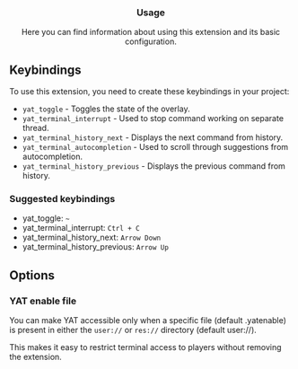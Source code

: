 <div align="center">
	<h3>Usage</h1>
	<p>Here you can find information about using this extension and its basic configuration.</p>
</div>

## Keybindings

To use this extension, you need to create these keybindings in your project:

-   `yat_toggle` - Toggles the state of the overlay.
-   `yat_terminal_interrupt` - Used to stop command working on separate thread.
-   `yat_terminal_history_next` - Displays the next command from history.
-   `yat_terminal_autocompletion` - Used to scroll through suggestions from autocompletion.
-   `yat_terminal_history_previous` - Displays the previous command from history.

### Suggested keybindings

-   yat_toggle: `~`
-   yat_terminal_interrupt: `Ctrl + C`
-   yat_terminal_history_next: `Arrow Down`
-   yat_terminal_history_previous: `Arrow Up`

## Options

### YAT enable file

You can make YAT accessible only when a specific file (default .yatenable)
is present in either the `user://` or `res://` directory (default user://).

This makes it easy to restrict terminal access to players without removing the extension.
